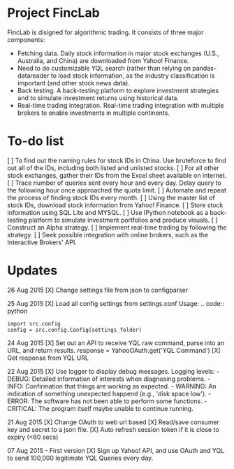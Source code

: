 Project FincLab
==

FincLab is disigned for algorithmic trading. It consists of three major
components:

- Fetching data. Daily stock information in major stock exchanges (U.S.,
  Australia, and China) are downloaded from Yahoo! Finance.
- Need to do customizable YQL search (rather than relying on pandas-datareader to load stock information, as the industry classification is important (and other stock news data).
- Back testing. A back-testing platform to explore investment strategies and to
  simulate investment returns using historical data.
- Real-time trading integration. Real-time trading integration with multiple
  brokers to enable investments in multiple continents.

# To-do list
[ ] To find out the naming rules for stock IDs in China. Use bruteforce to find
out all of the IDs, including both listed and unlisted stocks.
[ ] For all other stock exchanges, gather their IDs from the Excel sheet
available on internet. 
[ ] Trace number of queries sent every hour and every day. Delay query to the
following hour once approached the quota limit.
[ ] Automate and repeat the process of finding stock IDs every month.
[ ] Using the master list of stock IDs, download stock information from Yahoo!
Finance.
[ ] Store stock information using SQL Lite and MYSQL.
[ ] Use IPython notebook as a back-testing platform to simulate investment
portfolios and produce visuals.
[ ] Construct an Alpha strategy.
[ ] Implement real-time trading by following the strategy.
[ ] Seek possible integration with online brokers, such as the Interactive
Brokers' API.

# Updates
26 Aug 2015
[X] Change settings file from json to configparser

25 Aug 2015
[X] Load all config settings from settings.conf
    Usage: 
.. code:: python

    import src.config
    config = src.config.Config(settings_folder)

24 Aug 2015
[X] Set out an API to receive YQL raw command, parse into an URL, and return results.
        response = YahooOAuth.get('YQL Command')
[X] Get response from YQL URL

22 Aug 2015
[X] Use logger to display debug messages.
    Logging levels:
        - DEBUG: Detailed information of interests when diagnosing
        problems.
        - INFO: Confirmation that things are working as expected.
        - WARNING: An indication of something unexpected happend (e.g.,
        'disk space low').
        - ERROR: The software has not been able to perform some
        functions.
        - CRITICAL: The program itself maybe unable to continue
        running.

21 Aug 2015
[X] Change OAuth to web url based
[X] Read/save consumer key and secret to a json file.
[X] Auto refresh session token if it is close to expiry (<60 secs)

07 Aug 2015 - First version
[X] Sign up Yahoo! API, and use OAuth and YQL to send 100,000 legitimate YQL Queries
every day.



